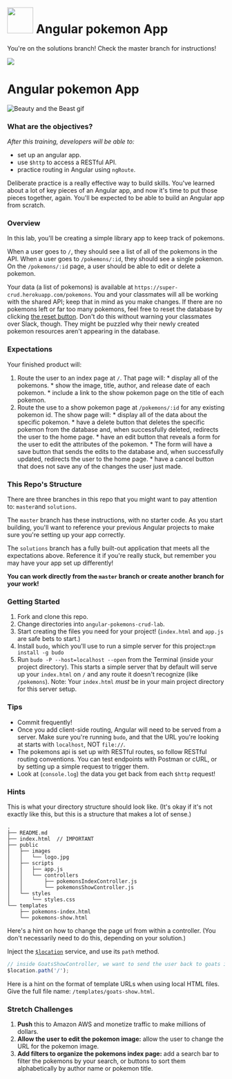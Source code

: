 # <img src="https://cloud.githubusercontent.com/assets/7833470/10899314/63829980-8188-11e5-8cdd-4ded5bcb6e36.png" height="60"> Angular pokemon App

You're on the solutions branch! Check the master branch for instructions!

<!--
Location: SF
-->

![](https://ga-dash.s3.amazonaws.com/production/assets/logo-9f88ae6c9c3871690e33280fcf557f33.png)

# Angular pokemon App

![Beauty and the Beast gif](https://camo.githubusercontent.com/be499bc7145dcf2442b7b0b2cff5558a2ab14b18/68747470733a2f2f6d656469612e67697068792e636f6d2f6d656469612f6f465069506771776f663450652f67697068792e676966)
### What are the objectives?
<!-- specific/measurable goal for students to achieve -->
*After this training, developers will be able to:*

- set up an angular app.
- use `$http` to access a RESTful API.
- practice routing in Angular using `ngRoute`.


Deliberate practice is a really effective way to build skills. You've learned about a lot of key pieces of an Angular app, and now it's time to put those pieces together, again.  You'll be expected to be able to build an Angular app from scratch.

### Overview

In this lab, you'll be creating a simple library app to keep track of pokemons.

When a user goes to `/`, they should see a list of all of the pokemons in the API. When a user goes to `/pokemons/:id`, they should see a single pokemon. On the `/pokemons/:id` page, a user should be able to edit or delete a pokemon.

Your data (a list of pokemons) is available at `https://super-crud.herokuapp.com/pokemons`. You and your classmates will all be working with the shared API; keep that in mind as you make changes.  If there are no pokemons left or far too many pokemons, feel free to reset the database by clicking [the reset button](http://super-crud.herokuapp.com/reset). Don't do this without warning your classmates over Slack, though. They might be puzzled why their newly created pokemon resources aren't appearing in the database.

### Expectations

Your finished product will:

  1. Route the user to an index page at `/`. That page will:
    * display all of the pokemons.
    * show the image, title, author, and release date of each pokemon.
    * include a link to the show pokemon page on the title of each pokemon.
  2. Route the use to a show pokemon page at `/pokemons/:id` for any existing pokemon id. The show page will:
    * display all of the data about the specific pokemon.
    * have a delete button that deletes the specific pokemon from the database and, when successfully deleted, redirects the user to the home page.
    * have an edit button that reveals a form for the user to edit the attributes of the pokemon.
    * The form will have a save button that sends the edits to the database and, when successfully updated, redirects the user to the home page.
    * have a cancel button that does not save any of the changes the user just made.

### This Repo's Structure

There are three branches in this repo that you might want to pay attention to: `master`and `solutions`.

The `master` branch has these instructions, with no starter code. As you start building, you'll want to reference your previous Angular projects to make sure you're setting up your app correctly.

The `solutions` branch has a fully built-out application that meets all the expectations above. Reference it if you're really stuck, but remember you may have your app set up differently!

**You can work directly from the `master` branch or create another branch for your work!**

### Getting Started

1. Fork and clone this repo.
2. Change directories into `angular-pokemons-crud-lab`.
3. Start creating the files you need for your project! (`index.html` and `app.js` are safe bets to start.)
4. Install `budo`, which you'll use to run a simple server for this project:`npm install -g budo`
5. Run `budo -P --host=localhost --open` from the Terminal (inside your project directory). This starts a simple server that by default will serve up your `index.html` on `/` and any route it doesn't recognize (like `/pokemons`).  Note: Your `index.html` *must* be in your main project directory for this server setup.

### Tips

* Commit frequently!
* Once you add client-side routing,  Angular will need to be served from a server. Make sure you're running `budo`, and that the URL you're looking at starts with `localhost`, NOT `file://`.
* The pokemons api is set up with RESTful routes, so follow RESTful routing conventions.  You can test endpoints with Postman or cURL, or by setting up a simple request to trigger them.
* Look at (`console.log`) the data you get back from each `$http` request!

### Hints

This is what your directory structure should look like. (It's okay if it's not exactly like this, but this is a structure that makes a lot of sense.)

```
.
├── README.md
├── index.html  // IMPORTANT
├── public
│   ├── images
│   │   └── logo.jpg
│   ├── scripts
│   │   ├── app.js
│   │   └── controllers
│   │       ├── pokemonsIndexController.js
│   │       └── pokemonsShowController.js
│   └── styles
│       └── styles.css
└── templates
    ├── pokemons-index.html
    └── pokemons-show.html
```

Here's a hint on how to change the page url from within a controller. (You don't necessarily need to do this, depending on your solution.)

Inject the [`$location`](https://docs.angularjs.org/api/ng/service/$location) service, and use its `path` method.

```js  
// inside GoatsShowController, we want to send the user back to goats index (home page) automatically
$location.path('/');
```


Here is a hint on the format of template URLs when using local HTML files.
    Give the full file name: `/templates/goats-show.html`.


### Stretch Challenges
1. **Push** this to Amazon AWS and monetize traffic to make millions of dollars.
2. **Allow the user to edit the pokemon image:** allow the user to change the URL for the pokemon image.
3. **Add filters to organize the pokemons index page:** add a search bar to filter the pokemons by your search, or buttons to sort them alphabetically by author name or pokemon title.
